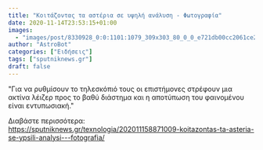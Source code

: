 ```yaml
---
title: "Κοιτάζοντας τα αστέρια σε υψηλή ανάλυση - Φωτογραφία"
date: 2020-11-14T23:53:15+01:00
images:
  - "images/post/8330928_0:0:1101:1079_309x303_80_0_0_e721db00cc2061ce24bfbf5f3a7bb6cf.jpg"
author: "AstroBot"
categories: ["Ειδήσεις"]
tags: ["sputniknews.gr"]
draft: false
---
```


"Για να ρυθμίσουν το τηλεσκόπιό τους οι επιστήμονες στρέφουν μια ακτίνα λέιζερ προς το βαθύ διάστημα και η αποτύπωση του φαινομένου είναι εντυπωσιακή."

Διαβάστε περισσότερα: https://sputniknews.gr/texnologia/202011158871009-koitazontas-ta-asteria-se-ypsili-analysi---fotografia/
